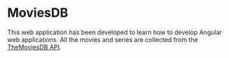 # MoviesDB

This web application has been developed to learn how to develop Angular web applications.
All the movies and series are collected from the [TheMoviesDB API](https://www.themoviedb.org/).
